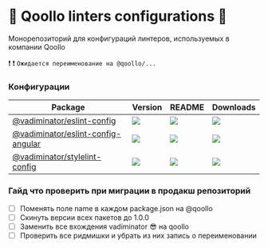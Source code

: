 # :whale: Qoollo linters configurations :whale:

Монорепозиторий для конфигураций линтеров, используемых в компании Qoollo

:heavy_exclamation_mark: :heavy_exclamation_mark: `Ожидается переименование на @qoollo/...`

### Конфигурации

| **Package**                                                                                        | **Version**                                                                         | **README**                                                                                      | **Downloads**                                                                                                                         |
| -------------------------------------------------------------------------------------------------- | ----------------------------------------------------------------------------------- | ----------------------------------------------------------------------------------------------- | ------------------------------------------------------------------------------------------------------------------------------------- |
| [@vadiminator/eslint-config](https://npmjs.com/package/@vadiminator/eslint-config)                 | ![](https://img.shields.io/npm/v/%40vadiminator%2Feslint-config/latest.svg)         | [![](https://img.shields.io/badge/README--green.svg)](packages/eslint-config/README.md)         | [![](https://img.shields.io/npm/dw/@vadiminator/eslint-config)](https://npmjs.com/package/@vadiminator/eslint-config)                 |
| [@vadiminator/eslint-config-angular](https://npmjs.com/package/@vadiminator/eslint-config-angular) | ![](https://img.shields.io/npm/v/%40vadiminator%2Feslint-config-angular/latest.svg) | [![](https://img.shields.io/badge/README--green.svg)](packages/eslint-config-angular/README.md) | [![](https://img.shields.io/npm/dw/@vadiminator/eslint-config-angular)](https://npmjs.com/package/@vadiminator/eslint-config-angular) |
| [@vadiminator/stylelint-config](https://npmjs.com/package/@vadiminator/stylelint-config)           | ![](https://img.shields.io/npm/v/%40vadiminator%2Fstylelint-config/latest.svg)      | [![](https://img.shields.io/badge/README--green.svg)](packages/stylelint-config/README.md)      | [![](https://img.shields.io/npm/dw/@vadiminator/stylelint-config)](https://npmjs.com/package/@vadiminator/stylelint-config)           |

### Гайд что проверить при миграции в продакш репозиторий

- [ ] Поменять поле name в каждом package.json на @qoollo
- [ ] Скинуть версии всех пакетов до 1.0.0
- [ ] Заменить все вхождения vadiminator :sunglasses: на qoollo
- [ ] Проверить все ридмишки и убрать из них запись о переименовании
